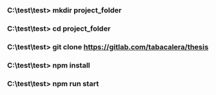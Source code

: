 ### C:\test\test> mkdir project_folder

### C:\test\test> cd project_folder

### C:\test\test> git clone https://gitlab.com/tabacalera/thesis

### C:\test\test> npm install

### C:\test\test> npm run start